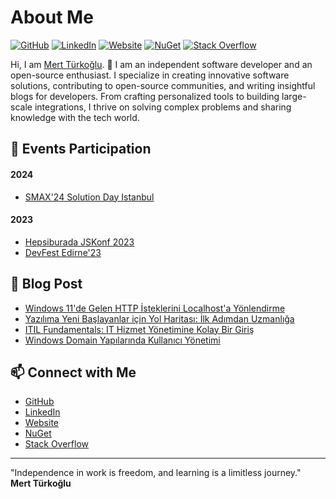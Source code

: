 # About Me

[![GitHub](https://img.shields.io/badge/GitHub-%40tw4-239a3b.svg)](https://github.com/tw4)
[![LinkedIn](https://img.shields.io/badge/Linked-in-0c66c3.svg)](https://www.linkedin.com/in/mert-t%C3%BCrko%C4%9Flu-583434267/)
[![Website](https://img.shields.io/badge/Website-Mert%20T%C3%BCrko%C4%9Flu-blue)](https://www.mertturkoglu.com)
[![NuGet](https://img.shields.io/badge/NuGet-BuzzSpire-0052CC)](https://www.nuget.org/profiles/BuzzSpire)
[![Stack Overflow](https://img.shields.io/badge/Stack%20Overflow-Mert-orange)](https://stackoverflow.com/users/20962908/mert)

Hi, I am [Mert Türkoğlu](https://mertturkoglu.com/). 👋 I am an independent software developer and an open-source enthusiast. I specialize in creating innovative software solutions, contributing to open-source communities, and writing insightful blogs for developers. From crafting personalized tools to building large-scale integrations, I thrive on solving complex problems and sharing knowledge with the tech world.

## 🎤 Events Participation

#### 2024
- [SMAX'24 Solution Day Istanbul](https://www.opentext.com/)

#### 2023
- [Hepsiburada JSKonf 2023](https://kommunity.com/istanbul-javascript-toplulugu/events/hepsiburada-jskonf-2023-240725dc)
- [DevFest Edirne'23](https://gdg.community.dev/events/details/google-gdg-edirne-presents-devfest-edirne23/)

## 📝 Blog Post
- [Windows 11'de Gelen HTTP İsteklerini Localhost'a Yönlendirme](https://www.mertturkoglu.com/blog/6)
- [Yazılıma Yeni Başlayanlar için Yol Haritası: İlk Adımdan Uzmanlığa](https://www.mertturkoglu.com/blog/1)
- [ITIL Fundamentals: IT Hizmet Yönetimine Kolay Bir Giriş](https://www.mertturkoglu.com/blog/2)
- [Windows Domain Yapılarında Kullanıcı Yönetimi](https://www.mertturkoglu.com/blog/3)

## 📫 Connect with Me

- [GitHub](https://github.com/18w)
- [LinkedIn](https://www.linkedin.com/in/18w/)
- [Website](https://www.mertturkoglu.com)
- [NuGet](https://www.nuget.org/profiles/BuzzSpire)
- [Stack Overflow](https://stackoverflow.com/users/20962908/mert)

---

"Independence in work is freedom, and learning is a limitless journey."  
**Mert Türkoğlu**

